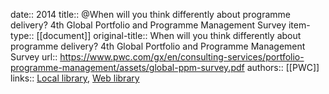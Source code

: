 date:: 2014
title:: @When will you think differently about programme delivery? 4th Global Portfolio and Programme Management Survey
item-type:: [[document]]
original-title:: When will you think differently about programme delivery? 4th Global Portfolio and Programme Management Survey
url:: https://www.pwc.com/gx/en/consulting-services/portfolio-programme-management/assets/global-ppm-survey.pdf
authors:: [[PWC]]
links:: [Local library](zotero://select/library/items/IP4EVSEF), [Web library](https://www.zotero.org/users/6520516/items/IP4EVSEF)
